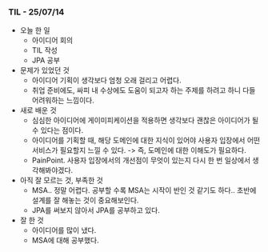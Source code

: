 ### TIL - 25/07/14

* 오늘 한 일
  * 아이디어 회의
  * TIL 작성
  * JPA 공부
* 문제가 있었던 것
  * 아이디어 기획이 생각보다 엄청 오래 걸리고 어렵다.
  * 취업 준비에도, 싸피 내 수상에도 도움이 되고자 하는 주제를 하려고 하니 다들 어려워하는 느낌이다.
* 새로 배운 것
  * 심심한 아이디어에 게이미피케이션을 적용하면 생각보다 괜찮은 아이디어가 될 수 있다는 점이다.
  * 아이디어를 기획할 때, 해당 도메인에 대한 지식이 있어야 사용자 입장에서 어떤 서비스가 필요할지 느낄 수 있다. -> 즉, 도메인에 대한 이해도가 필요하다.
  * PainPoint. 사용자 입장에서의 개선점이 무엇이 있는지 다시 한 번 일상에서 생각해봐야겠다.
* 아직 잘 모르는 것, 부족한 것
  * MSA.. 정말 어렵다. 공부할 수록 MSA는 시작이 반인 것 같기도 하다.. 초반에 설계를 잘 해놓는 것이 중요해보인다.
  * JPA를 써보지 않아서 JPA를 공부하고 있다.
* 잘 한 것
  * 아이디어를 많이 냈다.
  * MSA에 대해 공부했다.